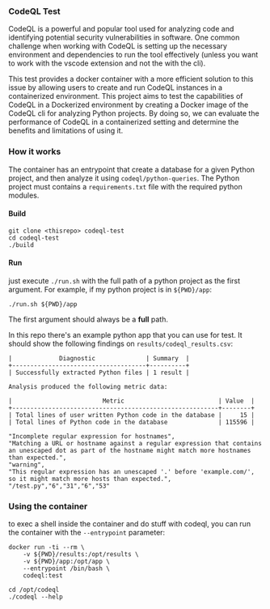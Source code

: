### CodeQL Test

CodeQL is a powerful and popular tool used for analyzing code and identifying potential security vulnerabilities in software. One common challenge when working with CodeQL is setting up the necessary environment and dependencies to run the tool effectively (unless you want to work with the vscode extension and not the with the cli). 

This test provides a docker container with a more efficient solution to this issue by allowing users to create and run CodeQL instances in a containerized environment. This project aims to test the capabilities of CodeQL in a Dockerized environment by creating a Docker image of the CodeQL cli for analyzing Python projects. By doing so, we can evaluate the performance of CodeQL in a containerized setting and determine the benefits and limitations of using it.

### How it works

The container has an entrypoint that create a database for a given Python project, and then analyze it using `codeql/python-queries`. The Python project must contains a `requirements.txt` file with the required python modules.

#### Build
```shell
git clone <thisrepo> codeql-test
cd codeql-test
./build
```

#### Run
just execute `./run.sh` with the full path of a python project as the first argument. For example, if my python project is in `${PWD}/app`:
```shell
./run.sh ${PWD}/app
```

The first argument should always be a **full** path.

In this repo there's an example python app that you can use for test. It should show the following findings on `results/codeql_results.csv`:

```
|             Diagnostic              | Summary  |
+-------------------------------------+----------+
| Successfully extracted Python files | 1 result |

Analysis produced the following metric data:

|                         Metric                          | Value  |
+---------------------------------------------------------+--------+
| Total lines of user written Python code in the database |     15 |
| Total lines of Python code in the database              | 115596 |

"Incomplete regular expression for hostnames",
"Matching a URL or hostname against a regular expression that contains an unescaped dot as part of the hostname might match more hostnames than expected.",
"warning",
"This regular expression has an unescaped '.' before 'example.com/', so it might match more hosts than expected.",
"/test.py","6","31","6","53"
```

### Using the container
to exec a shell inside the container and do stuff with codeql, you can run the container with the `--entrypoint` parameter:

```shell
docker run -ti --rm \
    -v ${PWD}/results:/opt/results \
    -v ${PWD}/app:/opt/app \
    --entrypoint /bin/bash \
    codeql:test

cd /opt/codeql
./codeql --help
```
